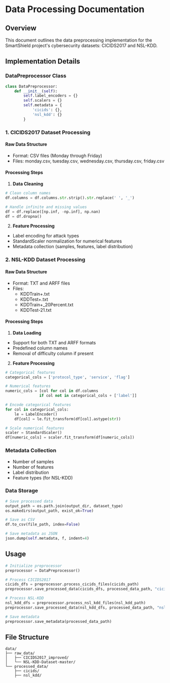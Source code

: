 # Data Processing Documentation

## Overview
This document outlines the data preprocessing implementation for the SmartShield project's cybersecurity datasets: CICIDS2017 and NSL-KDD.

## Implementation Details

### DataPreprocessor Class
```python
class DataPreprocessor:
    def __init__(self):
        self.label_encoders = {}
        self.scalers = {}
        self.metadata = {
            'cicids': {},
            'nsl_kdd': {}
        }
```

### 1. CICIDS2017 Dataset Processing

#### Raw Data Structure
- Format: CSV files (Monday through Friday)
- Files: monday.csv, tuesday.csv, wednesday.csv, thursday.csv, friday.csv

#### Processing Steps
1. **Data Cleaning**
```python
# Clean column names
df.columns = df.columns.str.strip().str.replace(' ', '_')

# Handle infinite and missing values
df = df.replace([np.inf, -np.inf], np.nan)
df = df.dropna()
```

2. **Feature Processing**
- Label encoding for attack types
- StandardScaler normalization for numerical features
- Metadata collection (samples, features, label distribution)

### 2. NSL-KDD Dataset Processing

#### Raw Data Structure
- Format: TXT and ARFF files
- Files: 
  - KDDTrain+.txt
  - KDDTest+.txt
  - KDDTrain+_20Percent.txt
  - KDDTest-21.txt

#### Processing Steps
1. **Data Loading**
- Support for both TXT and ARFF formats
- Predefined column names
- Removal of difficulty column if present

2. **Feature Processing**
```python
# Categorical features
categorical_cols = ['protocol_type', 'service', 'flag']

# Numerical features
numeric_cols = [col for col in df.columns 
               if col not in categorical_cols + ['label']]

# Encode categorical features
for col in categorical_cols:
    le = LabelEncoder()
    df[col] = le.fit_transform(df[col].astype(str))

# Scale numerical features
scaler = StandardScaler()
df[numeric_cols] = scaler.fit_transform(df[numeric_cols])
```

### Metadata Collection
- Number of samples
- Number of features
- Label distribution
- Feature types (for NSL-KDD)

### Data Storage
```python
# Save processed data
output_path = os.path.join(output_dir, dataset_type)
os.makedirs(output_path, exist_ok=True)

# Save as CSV
df.to_csv(file_path, index=False)

# Save metadata as JSON
json.dump(self.metadata, f, indent=4)
```

## Usage

```python
# Initialize preprocessor
preprocessor = DataPreprocessor()

# Process CICIDS2017
cicids_dfs = preprocessor.process_cicids_files(cicids_path)
preprocessor.save_processed_data(cicids_dfs, processed_data_path, "cicids")

# Process NSL-KDD
nsl_kdd_dfs = preprocessor.process_nsl_kdd_files(nsl_kdd_path)
preprocessor.save_processed_data(nsl_kdd_dfs, processed_data_path, "nsl_kdd")

# Save metadata
preprocessor.save_metadata(processed_data_path)
```

## File Structure
```
data/
├── raw_data/
│   ├── CICIDS2017_improved/
│   └── NSL-KDD-Dataset-master/
└── processed_data/
    ├── cicids/
    ├── nsl_kdd/
```